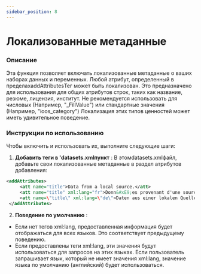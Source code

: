 ```yaml
---
sidebar_position: 8
---
```

# Локализованные метаданные

### Описание
Эта функция позволяет включать локализованные метаданные о ваших наборах данных и переменных. Любой атрибут, определенный в пределахaddAttributesТег может быть локализован. Это предназначено для использования для общих атрибутов строк, таких как название, резюме, лицензия, институт. Не рекомендуется использовать для числовых (Например, "_FillValue") или стандартные значения (Например, "ioos_category") Локализация этих типов ценностей может иметь удивительное поведение.

### Инструкции по использованию
Чтобы включить и использовать их, выполните следующие шаги:

1.  **Добавить теги в 'datasets.xmlпункт** :
В этомdatasets.xmlфайл, добавьте свои локализованные метаданные в раздел атрибутов добавления:
   ```xml
   <addAttributes>
        <att name="title">Data from a local source.</att>
        <att name="title" xml:lang="fr">Donn&#xE9;es provenant d'une source locale.</att>
        <att name=\"title\" xml:lang=\"de\">Daten aus einer lokalen Quelle.</att>
    </addAttributes>
   ```

2.  **Поведение по умолчанию** :
   - Если нет тегов xml:lang, предоставленная информация будет отображаться для всех языков. Это соответствует предыдущему поведению.
   - Если предоставлены теги xml:lang, эти значения будут использоваться для запросов на этих языках. Если пользователь запрашивает язык, который не имеет значения xml:lang, значение языка по умолчанию (английский) будет использоваться.
